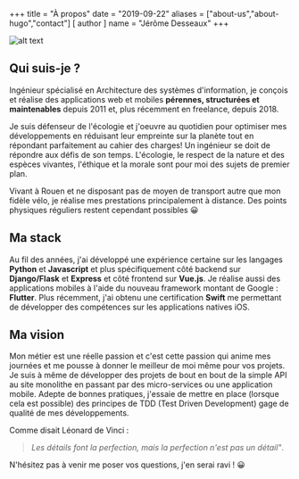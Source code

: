 +++
title = "À propos"
date = "2019-09-22"
aliases = ["about-us","about-hugo","contact"]
[ author ]
  name = "Jérôme Desseaux"
+++

![alt text](/fullstack.jpg "Logo Title Text 1")

## Qui suis-je ?

Ingénieur spécialisé en Architecture des systèmes d'information, je conçois et réalise des applications web et mobiles **pérennes, structurées et maintenables** depuis 2011 et, plus récemment en freelance, depuis 2018. 

Je suis défenseur de l'écologie et j'oeuvre au quotidien pour optimiser mes développements en réduisant leur empreinte sur la planète tout en répondant parfaitement au cahier des charges! Un ingénieur se doit de répondre aux défis de son temps. L'écologie, le respect de la nature et des espèces vivantes, l'éthique et la morale sont pour moi des sujets de premier plan.
      
Vivant à Rouen et ne disposant pas de moyen de transport autre que mon fidèle vélo, je réalise mes prestations principalement à distance. Des points physiques réguliers restent cependant possibles 😀

## Ma stack

Au fil des années, j'ai développé une expérience certaine sur les langages **Python** et **Javascript** et plus spécifiquement côté backend sur **Django/Flask** et **Express** et côté frontend sur **Vue.js**. Je réalise aussi des applications mobiles à l'aide du nouveau framework montant de Google : **Flutter**. Plus récemment, j'ai obtenu une certification **Swift** me permettant de développer des compétences sur les applications natives iOS.


## Ma vision

Mon métier est une réelle passion et c'est cette passion qui anime mes journées et me pousse à donner le meilleur de moi même pour vos projets. Je suis à même de développer des projets de bout en bout de la simple API au site monolithe en passant par des micro-services ou une application mobile. Adepte de bonnes pratiques, j'essaie de mettre en place (lorsque cela est possible) des principes de TDD (Test Driven Development) gage de qualité de mes développements.
  
  
Comme disait Léonard de Vinci :   

> *Les détails font la perfection, mais la perfection n'est pas un détail"*. 


N'hésitez pas à venir me poser vos questions, j'en serai ravi ! 😀